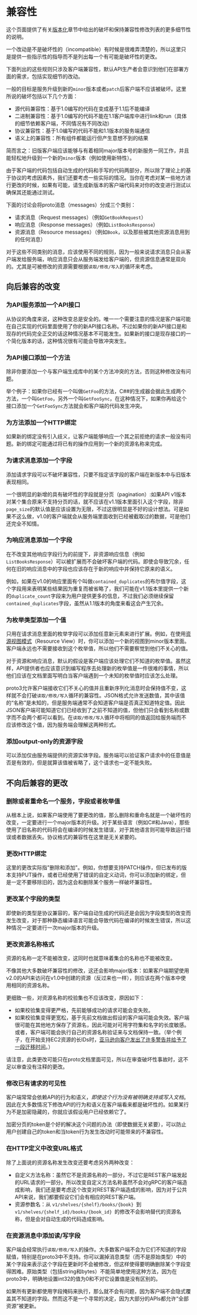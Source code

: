 # 兼容性
这个页面提供了有关[版本化](Versioning.md)章节中给出的破坏和保持兼容性修改列表的更多细节性的说明。

一个改动是不是破坏性的（incompatible）有时候是很难弄清楚的，所以这里只是提供一些指示性的指导而不是列出每一个有可能是破坏性的更改。

下面列出的这些规则只涉及客户端兼容性，默认API生产者会意识到他们在部署方面的需求，包括实现细节的改动。

一般的目标是服务升级到新的`minor`版本或者`patch`后客户端不应该被破坏。这里所说的破坏包括以下几个方面：

*   源代码兼容性：基于1.0编写的代码在变成基于1.1后不能编译
*   二进制兼容性：基于1.0编写的代码不能在1.1客户端库中进行link和run（具体的细节依赖客户端，不同情况有不同改动）
*   协议兼容性：基于1.0编写的代码不能和1.1版本的服务端通信
*   语义上的兼容性：所有组件都能运行但产生意想不到的结果

简而言之：旧版客户端应该能够与有着相同major版本号的新服务一同工作，并且能轻松地升级到一个新的`minor`版本（例如使用新特性）。

由于客户端的代码包括自动生成的代码和手写的代码两部分，所以除了理论上的基于协议的考虑因素外，我们还要考虑一些实际的情况。当你在考虑对某一些地方进行更改的时候，如果有可能，请生成新版本的客户端代码来对你的改变进行测试以确保其还能通过测试。


下面的讨论会将proto消息（messages）分成三个类别：
*   请求消息（Request messages）（例如`GetBookRequest`）
*   响应消息（Response messages）（例如`ListBooksResponse`）
*   资源消息（Resource messages）（例如`Book`，以及那些被其他资源消息用到的任何消息）

对于这些不同类别的消息，应该使用不同的规则，因为一般来说请求消息只会从客户端发给服务端，响应消息只会从服务端发给客户端的，但资源信息通常是双向的。尤其是可被修改的资源需要根据`读取/修改/写入`的循环来考虑。

## 向后兼容的改变
### 为API服务添加一个API接口
从协议的角度来说，这种改变总是安全的。唯一一个需要注意的情况是客户端可能在自己实现的代码里面使用了你的新API接口名称。不过如果你的新API接口是和现存的代码完全正交的话这种情况基本不可能发生。如果新的接口是现存接口的一个简化版本的话，这种情况很有可能会导致冲突发生。

### 为API接口添加一个方法
除非你要添加一个与客户端生成库中的某个方法冲突的方法，否则这种修改没有问题。

举个例子：如果你已经有一个叫做`GetFoo`的方法，C##的生成器会据此生成两个方法，一个叫`GetFoo`，另外一个叫`GetFooSync`，在这种情况下，如果你再给这个接口添加一个`GetFooSync`方法就会和客户端的代码发生冲突。

### 为方法添加一个HTTP绑定
如果新的绑定没有引入歧义，让客户端能够响应一个其之前拒绝的请求一般没有问题。新的绑定可能通过将已有的操作应用到一个新的资源名称来完成。

### 为请求消息添加一个字段
添加请求字段可以不破坏兼容性，只要不指定该字段的客户端在新版本中与旧版本表现相同。

一个很明显的新增的具有破坏性的字段就是分页（pagination）:如果API v1版本对某个集合原来不支持分页的话，就不应该在v1.1版本里面引入这个字段，除非`page_size`的默认值是应该设置为无限，不过这很明显是不好的设计想法。可是如果不这么做，v1.0的客户端就会从服务端里面收到已经被截取过的数据，可是他们还完全不知情。

### 为响应消息添加一个字段
在不改变其他响应字段行为的前提下，非资源响应信息（例如 `ListBooksResponse`）可以被扩展而不会破坏客户端的代码。即使会导致冗余，任何在旧的响应消息中的字段也应该存在于新的响应中并保持它原来的语义。

例如，如果在v1.0的响应里面有个叫做`contained_duplicates`的布尔值字段，这个字段用来表明某些结果因为重复而被省略了，我们可能在v1.1版本里提供一个新的`duplicate_count`字段来为用户提供更多的信息，不过我们必须继续保留`contained_duplicates`字段，虽然从1.1版本的角度来看这会产生冗余。

### 为枚举类型添加一个值
只用在请求消息里面的枚举字段可以添加任意新元素来进行扩展。例如，在使用[资源视图模式](https://cloud.google.com/apis/design/design_patterns#resource_view)（Resource View）时，你可以添加一个新的视图到minor版本里面。客户端永远也不需要接收到这个枚举值，所以他们不需要察觉到他们不关心的值。

对于资源和响应消息，默认的假设是客户端应该处理它们不知道的枚举值。虽然这样，API提供者也应该意识到编写程序去处理新的枚举值是一件很难的事情，所以他们应该在文档里面写明白当客户端遇到一个未知的枚举值时应该怎么处理。

proto3允许客户端接收它们不关心的值并且重新序列化消息时会保持值不变，这样就不会打破`读取/修改/写入`循环的兼容性。JSON格式允许发送数值，其中该值的“名称”是未知的，但是服务端通常不会知道客户端是否真正知道特定值。因此JSON客户端可能知道它们已经收到了之前不知道的值，但他们只会看到名称或数字而不会两个都可以看到。在`读取/修改/写入`循环中将相同的值返回给服务端而不应该修改这个值，因为服务端会理解这两种形式。

### 添加output-only的资源字段
可以添加仅由服务端提供的资源实体字段。服务端可以验证客户请求中的任意值是否是有效的，但是就算该值被省略了，这个请求也一定不能失败。

## 不向后兼容的更改
### 删除或者重命名一个服务，字段或者枚举值

从根本上说，如果客户端使用了要更改的值，那么删除和重命名就是一个破坏性的改变，一定要进行一个major版本的升级。对于某些语言（例如C#和Java），那些使用了旧名称的代码将会在编译的时候发生错误，对于其他语言则可能导致运行错误或者数据丢失。协议格式的兼容性在这里是无关紧要的。

### 更改HTTP绑定

这里的更改实际指"删除和添加"。例如，你想要支持PATCH操作，但已发布的版本支持PUT操作，或者已经使用了错误的自定义动词，你可以添加新的绑定，但是一定不要移除旧的，因为这会和删除某个服务一样破坏兼容性。

### 更改某个字段的类型
即使新的类型是协议兼容的，客户端自动生成的代码还是会因为字段类型的改变而发生改变，对于那种静态编译语言可能会导致代码在编译的时候发生错误，所以这种情况一定要进行一次major版本的升级。

### 更改资源名称格式
资源的名称一定不能被改变，这同时也就意味着集合的名称也不能被改变。

不像其他大多数破坏兼容性的修改，这还会影响major版本：如果客户端期望使用v2.0的API来访问在v1.0中创建的资源（反过来也一样），则应该在两个版本中使用相同的资源名称。

更细致一些，对资源名称的校验集也不应该改变，原因如下：

*   如果校验集变得更严格，先前能够成功的请求可能会变失败。
*   如果校验集变得更宽松，基于先前文档做出假设的客户端可能会失效。客户端很可能在其他地方保存了资源名，因此可能对可用字符集和名字的长度敏感。或者，客户端可能会执行自己的资源名称验证来与文档保持一致。（举个例子，在开始支持EC2资源的长IDs时，[亚马逊向客户发出了许多警告并给予了一段迁移时间](https://aws.amazon.com/blogs/aws/theyre-here-longer-ec2-resource-ids-now-available/)。）

请注意，此类更改可能只在proto文档里面可见，所以在审查破坏性事故时，这不足以审查没有注释的更改。

### 修改已有请求的可见性
客户端常常会依赖API的行为和语义，*即使这个行为没有被明确支持或写入文档*。因此在大多数情况下修改API的行为和语义在客户端看来都是破坏性的。如果某行为不是加密隐藏的，你就应该假设用户已经依赖它了。

加密分页的token是个好的解决这个问题的办法（即使数据无关紧要），可以防止用户创建自己的token和当token行为发生改动时可能带来的不兼容性。

### 在HTTP定义中改变URL格式
除了上面说的资源名称发生改变还要考虑另外两种改变：

*   自定义方法名称：虽然它不是资源名称的一部分，不过它是REST客户端发起的URL请求的一部分。所以改变自定义方法名称虽然不会对gRPC的客户端造成影响，我们还是要考虑这个改变对REST客户端造成的影响，因为对于公共API来说，我们都要假设它们会有相应的REST客户端。
*   资源参数名：从 `v1/shelves/{shelf}/books/{book} `到 `v1/shelves/{shelf_id}/books/{book_id} `的修改不会影响替代的资源名称，但是会对自动生成的代码造成影响。

### 在资源消息中添加读/写字段

客户端会经常执行`读取/修改/写入`的操作。大多数客户端不会为它们不知道的字段赋值，特别是在proto3中不支持。你可以漏掉消息类型（而不是原始类型）中的某个字段来表示这个字段在更新时不会被修改，但这样使得要明确删除某个字段变得困难。原始类型（包括string和bytes）不能简单地使用这种方法，因为在proto3中，明确地设置int32的值为0和不对它设置值是没有区别的。

如果所有更新都使用字段掩码来执行，那么就不会有问题，因为客户端不会隐式覆盖其不知道的字段。然而这不是一个寻常的决定，因为大部分的APIs都允许“全部资源”被更新。

